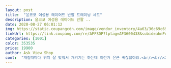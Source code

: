 ```yaml
---
layout: post 
title:  "윤코코 여성용 레이어드 반팔 트레이닝 세트" 
description: 윤코코 여성용 레이어드 반팔 ..
date: 2020-08-27 06:01:12 
img: https://static.coupangcdn.com/image/vendor_inventory/4a63/36c69c69a8ccf3b38bf713110c5149f116615d1ffe408cf581540cb7160c.jpg 
linkUrl: https://link.coupang.com/re/AFFSDP?lptag=AF3600438&subid=ahnPublicAsk&pageKey=267943909&itemId=840425814&vendorItemId=71145791250&traceid=V0-113-b28ae14e8eddcec2 
categories: [1001] 
color: 353535 
price: 19900 
author: Ask View Shop 
cont:  "개킬때마다 위치 잘 맞춰서 개키기는 하는데 이런거 은근 귀찮잖아요.<br/><br/>그거하나 아쉽긴해도 가성비면에서 만족합니다!<br/>그냥 편하게 입기 좋은 옷입니다<br/>막 흘러내리는 정도는 아니에요.<br/><br/>만족하며 운동할 때 잘 입고 있습니다<br/>물론 집에서도 간편하게 입을 수 있죠<br/>바지 고무줄은 꽉 쬐지않은 편안한 정도인데 고무줄이 고정되어있지않아서 세탁하다보면 살짝 돌아가요.<br/><br/>세탁도 간편하게 할수 있고<br/>야외로 캠프갈 때 딱 좋아요<br/>여름에는 조금 두꺼운 느낌이 들어요<br/>옷감 재질도 좋고 무어보다도 심플한 디자인이라<br/>원단 비침도 없고 예뻐서 다른색상으로 살까할 정도로<br/>입기도 보기에도 편합니다<br/>재질은 두껍게 보이지만 생각보다 얇아요.<br/><br/>키 153인 제가 입어도 괜찮아요.<br/><br/>평소 55입는데 사진이랑 같은느낌이예요.<br/><br/>허리가 좀 넉넉해요<br/>" 
---
```

